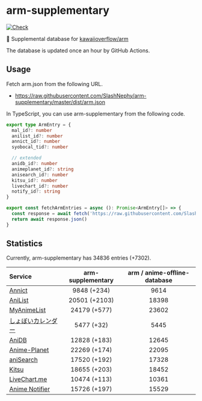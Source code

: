 # arm-supplementary

[![Check](https://github.com/SlashNephy/arm-supplementary/actions/workflows/check-node.yml/badge.svg)](https://github.com/SlashNephy/arm-supplementary/actions/workflows/check-node.yml)

💊 Supplemental database for [kawaiioverflow/arm](https://github.com/kawaiioverflow/arm)

The database is updated once an hour by GitHub Actions.

## Usage

Fetch arm.json from the following URL.

- https://raw.githubusercontent.com/SlashNephy/arm-supplementary/master/dist/arm.json

In TypeScript, you can use arm-supplementary from the following code.

```TypeScript
export type ArmEntry = {
  mal_id?: number
  anilist_id?: number
  annict_id?: number
  syobocal_tid?: number

  // extended
  anidb_id?: number
  animeplanet_id?: string
  anisearch_id?: number
  kitsu_id?: number
  livechart_id?: number
  notify_id?: string
}

export const fetchArmEntries = async (): Promise<ArmEntry[]> => {
  const response = await fetch('https://raw.githubusercontent.com/SlashNephy/arm-supplementary/master/dist/arm.json')
  return await response.json()
}
```

## Statistics

Currently, arm-supplementary has 34836 entries (+7302).

| Service                                     | arm-supplementary | arm / anime-offline-database |
| :------------------------------------------ | :---------------: | :--------------------------: |
| [Annict](https://annict.com)                |    9848 (+234)    |             9614             |
| [AniList](https://anilist.co)               |   20501 (+2103)   |            18398             |
| [MyAnimeList](https://myanimelist.net)      |   24179 (+577)    |            23602             |
| [しょぼいカレンダー](https://cal.syoboi.jp) |    5477 (+32)     |             5445             |
| [AniDB](https://anidb.net)                  |   12828 (+183)    |            12645             |
| [Anime-Planet](https://anime-planet.com)    |   22269 (+174)    |            22095             |
| [aniSearch](https://anisearch.com)          |   17520 (+192)    |            17328             |
| [Kitsu](https://kitsu.io)                   |   18655 (+203)    |            18452             |
| [LiveChart.me](https://livechart.me)        |   10474 (+113)    |            10361             |
| [Anime Notifier](https://notify.moe)        |   15726 (+197)    |            15529             |
